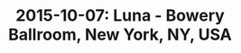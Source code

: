 ---
layout: show
title: '2015-10-07: Luna - Bowery Ballroom, New York, NY, USA'
name: 2015-10-07-luna-bowery-ballroom-new-york-ny-usa
artist-name: 'Luna'
show-venue: 'Bowery Ballroom, New York, NY, USA'
show-setlist: 
show-date: 2015-10-07
show-radio: 
show-lastfm: 
show-cancelled: 
performers: [
  "Dean Wareham - guitar/vocals",
  "Sean Eden - guitar",
  "Lee Wall - drums",
  "Britta Phillips - bass"
  ]
facebook-event-url: 
show-poster-url: 
show-ticket-url: 'http://www.ticketmaster.com/luna-new-york-new-york-10-07-2015/event/00004EA70605A182?artistid=733769&majorcatid=10001&minorcatid=60'
show-venue-website: 'http://www.boweryballroom.com/event/854005-luna-new-york'
show-additional: 
---